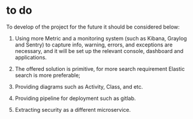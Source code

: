# to do
To develop of the project for the future it should be considered below:

1) Using more Metric and a monitoring system (such as Kibana, Graylog and Sentry) to capture info, warning, errors, and exceptions are necessary, and
   it will be set up the relevant console, dashboard and applications.

2) The offered solution is primitive, for more search requirement Elastic search is more preferable;

3) Providing diagrams such as Activity, Class, and etc.

4) Providing pipeline for deployment such as gitlab.

5) Extracting security as a different microservice.